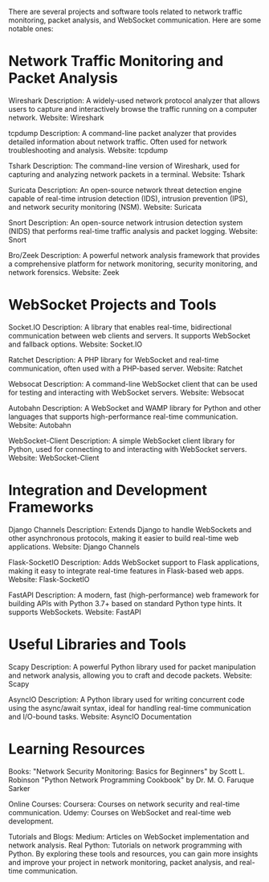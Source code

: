There are several projects and software tools related to network traffic monitoring, packet analysis, and WebSocket communication. Here are some notable ones:

# Network Traffic Monitoring and Packet Analysis

Wireshark
Description: A widely-used network protocol analyzer that allows users to capture and interactively browse the traffic running on a computer network.
Website: Wireshark

tcpdump
Description: A command-line packet analyzer that provides detailed information about network traffic. Often used for network troubleshooting and analysis.
Website: tcpdump

Tshark
Description: The command-line version of Wireshark, used for capturing and analyzing network packets in a terminal.
Website: Tshark

Suricata
Description: An open-source network threat detection engine capable of real-time intrusion detection (IDS), intrusion prevention (IPS), and network security monitoring (NSM).
Website: Suricata

Snort
Description: An open-source network intrusion detection system (NIDS) that performs real-time traffic analysis and packet logging.
Website: Snort

Bro/Zeek
Description: A powerful network analysis framework that provides a comprehensive platform for network monitoring, security monitoring, and network forensics.
Website: Zeek

# WebSocket Projects and Tools

Socket.IO
Description: A library that enables real-time, bidirectional communication between web clients and servers. It supports WebSocket and fallback options.
Website: Socket.IO

Ratchet
Description: A PHP library for WebSocket and real-time communication, often used with a PHP-based server.
Website: Ratchet

Websocat
Description: A command-line WebSocket client that can be used for testing and interacting with WebSocket servers.
Website: Websocat

Autobahn
Description: A WebSocket and WAMP library for Python and other languages that supports high-performance real-time communication.
Website: Autobahn

WebSocket-Client
Description: A simple WebSocket client library for Python, used for connecting to and interacting with WebSocket servers.
Website: WebSocket-Client

# Integration and Development Frameworks
Django Channels
Description: Extends Django to handle WebSockets and other asynchronous protocols, making it easier to build real-time web applications.
Website: Django Channels

Flask-SocketIO
Description: Adds WebSocket support to Flask applications, making it easy to integrate real-time features in Flask-based web apps.
Website: Flask-SocketIO

FastAPI
Description: A modern, fast (high-performance) web framework for building APIs with Python 3.7+ based on standard Python type hints. It supports WebSockets.
Website: FastAPI

# Useful Libraries and Tools
Scapy
Description: A powerful Python library used for packet manipulation and network analysis, allowing you to craft and decode packets.
Website: Scapy

AsyncIO
Description: A Python library used for writing concurrent code using the async/await syntax, ideal for handling real-time communication and I/O-bound tasks.
Website: AsyncIO Documentation

# Learning Resources
Books:
"Network Security Monitoring: Basics for Beginners" by Scott L. Robinson
"Python Network Programming Cookbook" by Dr. M. O. Faruque Sarker

Online Courses:
Coursera: Courses on network security and real-time communication.
Udemy: Courses on WebSocket and real-time web development.

Tutorials and Blogs:
Medium: Articles on WebSocket implementation and network analysis.
Real Python: Tutorials on network programming with Python.
By exploring these tools and resources, you can gain more insights and improve your project in network monitoring, packet analysis, and real-time communication.